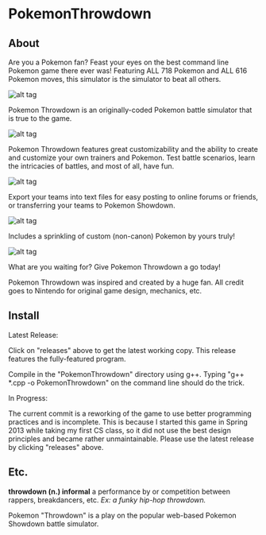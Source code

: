 # PokemonThrowdown

## About

Are you a Pokemon fan? Feast your eyes on the best command line Pokemon game there ever was! Featuring ALL 718 Pokemon and ALL 616 Pokemon moves, this simulator is the simulator to beat all others.

![alt tag](https://cloud.githubusercontent.com/assets/7758601/5987608/7a0b27da-a8e9-11e4-93fb-7786a3a88623.png)

Pokemon Throwdown is an originally-coded Pokemon battle simulator that is true to the game.

![alt tag](https://cloud.githubusercontent.com/assets/7758601/5987609/7f4b79ac-a8e9-11e4-89b7-1aae8942af51.png)

Pokemon Throwdown features great customizability and the ability to create and customize your own trainers and Pokemon. Test battle scenarios, learn the intricacies of battles, and most of all, have fun.

![alt tag](https://cloud.githubusercontent.com/assets/7758601/5987610/8218d198-a8e9-11e4-80fd-de2bcd9c81d5.png)

Export your teams into text files for easy posting to online forums or friends, or transferring your teams to Pokemon Showdown.

![alt tag](https://cloud.githubusercontent.com/assets/7758601/5987631/0f81c688-a8eb-11e4-80ef-b9219bd5bf8c.png)

Includes a sprinkling of custom (non-canon) Pokemon by yours truly!

![alt tag](https://cloud.githubusercontent.com/assets/7758601/5987611/857ac562-a8e9-11e4-9759-842c84ebb5a6.png)

What are you waiting for? Give Pokemon Throwdown a go today!

Pokemon Throwdown was inspired and created by a huge fan. All credit goes to Nintendo for original game design, mechanics, etc.

## Install

Latest Release: 

Click on "releases" above to get the latest working copy. This release features the fully-featured program.

Compile in the "PokemonThrowdown" directory using g++. Typing "g++ *.cpp -o PokemonThrowdown" on the command line should do the trick.

In Progress:

The current commit is a reworking of the game to use better programming practices and is incomplete. This is because I started this game in Spring 2013 while taking my first CS class, so it did not use the best design principles and became rather unmaintainable. Please use the latest release by clicking "releases" above.

## Etc.

**throwdown (n.) informal**
a performance by or competition between rappers, breakdancers, etc.
*Ex: a funky hip-hop throwdown.*

Pokemon "Throwdown" is a play on the popular web-based Pokemon Showdown battle simulator.
